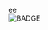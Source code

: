 ee
<br/><img src="https://img.shields.io/badge/Adobe InDesign-FF3366?style=flat-square&logo=Adobe InDesign&logoColor=white" alt="BADGE"/>